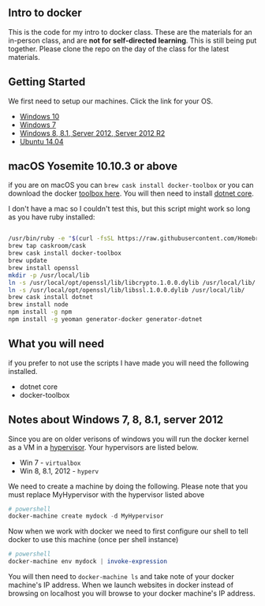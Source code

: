 ## Intro to docker

This is the code for my intro to docker class. These are the materials for an in-person class, and are **not for self-directed learning**. This is still being put together. Please clone the repo on the day of the class for the latest materials.

## Getting Started

We first need to setup our machines. Click the link for your OS. 

* [Windows 10](https://gist.github.com/TerribleDev/dd424d3d090bcf5634dcf8417411a081)
* [Windows 7](https://gist.github.com/TerribleDev/721fde498ae7e2e17c5c44a9d8e07412)
* [Windows 8, 8.1, Server 2012, Server 2012 R2](https://gist.github.com/TerribleDev/ad0d19734cbf0b5717a2d4e6fef7f011)
* [Ubuntu 14.04](https://gist.github.com/TerribleDev/3e0a8bab68b83fe5ef896a3bf16a85ce)



## macOS Yosemite 10.10.3 or above

if you are on macOS you can `brew cask install docker-toolbox` or you can download the docker [toolbox here](https://download.docker.com/mac/stable/Docker.dmg). You will then need to install [dotnet core](https://www.microsoft.com/net/core#macos). 

I don't have a mac so I couldn't test this, but this script might work so long as you have ruby installed:


```bash

/usr/bin/ruby -e "$(curl -fsSL https://raw.githubusercontent.com/Homebrew/install/master/install)"
brew tap caskroom/cask
brew cask install docker-toolbox
brew update
brew install openssl
mkdir -p /usr/local/lib
ln -s /usr/local/opt/openssl/lib/libcrypto.1.0.0.dylib /usr/local/lib/
ln -s /usr/local/opt/openssl/lib/libssl.1.0.0.dylib /usr/local/lib/
brew cask install dotnet
brew install node
npm install -g npm
npm install -g yeoman generator-docker generator-dotnet

```

## What you will need

if you prefer to not use the scripts I have made you will need the following installed.

* dotnet core 
* docker-toolbox

## Notes about Windows 7, 8, 8.1, server 2012

Since you are on older verisons of windows you will run the docker kernel as a VM in a [hypervisor](https://en.wikipedia.org/wiki/Hypervisor). Your hypervisors are listed below.

* Win 7 - `virtualbox`
* Win 8, 8.1, 2012 - `hyperv`


We need to create a machine by doing the following. Please note that you must replace MyHypervisor with the hypervisor listed above


```powershell
# powershell
docker-machine create mydock -d MyHypervisor
```

Now when we work with docker we need to first configure our shell to tell docker to use this machine (once per shell instance)

```powershell
# powershell
docker-machine env mydock | invoke-expression
```

You will then need to `docker-machine ls` and take note of your docker machine's IP address. When we launch websites in docker instead of browsing on localhost you will browse to your docker machine's IP address.
